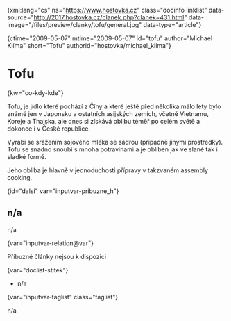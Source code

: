 
{xml:lang="cs" ns="https://www.hostovka.cz" class="docinfo linklist" data-source="http://2017.hostovka.cz/clanek.php?clanek=431.html" data-image="/files/preview/clanky/tofu/general.jpg" data-type="article"}

{ctime="2009-05-07" mtime="2009-05-07" id="tofu" author="Michael Klíma" short="Tofu" authorid="hostovka/michael_klima"}

# Tofu 

{kw="co-kdy-kde"}

Tofu, je jídlo které pochází z Číny a které ještě před několika málo lety bylo známé jen v Japonsku a ostatních asijských zemích, včetně Vietnamu, Koreje a Thajska, ale dnes si získává oblibu téměř po celém světě a dokonce i v České republice. 

Vyrábí se srážením sojového mléka se sádrou (případně jinými prostředky). Tofu se snadno snoubí s mnoha potravinami a je oblíben jak ve slané tak i sladké formě. 

Jeho obliba je hlavně v jednoduchosti přípravy v takzvaném assembly cooking. 

{id="dalsi" var="inputvar-pribuzne_h"}

## n/a 

n/a 

{var="inputvar-relation@var"}

Příbuzné články nejsou k dispozici 

{var="doclist-stitek"}

  * n/a 

{var="inputvar-taglist" class="taglist"}

n/a

